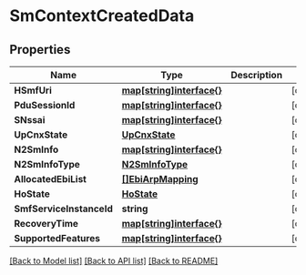 # SmContextCreatedData

## Properties
Name | Type | Description | Notes
------------ | ------------- | ------------- | -------------
**HSmfUri** | [**map[string]interface{}**](object.md) |  | [optional] 
**PduSessionId** | [**map[string]interface{}**](object.md) |  | [optional] 
**SNssai** | [**map[string]interface{}**](object.md) |  | [optional] 
**UpCnxState** | [**UpCnxState**](UpCnxState.md) |  | [optional] 
**N2SmInfo** | [**map[string]interface{}**](object.md) |  | [optional] 
**N2SmInfoType** | [**N2SmInfoType**](N2SmInfoType.md) |  | [optional] 
**AllocatedEbiList** | [**[]EbiArpMapping**](EbiArpMapping.md) |  | [optional] 
**HoState** | [**HoState**](HoState.md) |  | [optional] 
**SmfServiceInstanceId** | **string** |  | [optional] 
**RecoveryTime** | [**map[string]interface{}**](object.md) |  | [optional] 
**SupportedFeatures** | [**map[string]interface{}**](object.md) |  | [optional] 

[[Back to Model list]](../README.md#documentation-for-models) [[Back to API list]](../README.md#documentation-for-api-endpoints) [[Back to README]](../README.md)


